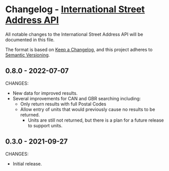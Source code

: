 # Changelog - [International Street Address API](https://www.smarty.com/docs/cloud/international-street-api)

All notable changes to the International Street Address API will be documented in this file.

The format is based on [Keep a Changelog](https://keepachangelog.com/en/1.0.0/), and this project adheres to [Semantic Versioning](https://semver.org/spec/v2.0.0.html).

## 0.8.0 - 2022-07-07

CHANGES:

- New data for improved results.
- Several improvements for CAN and GBR searching including:
  - Only return results with full Postal Codes
  - Allow entry of units that would previously cause no results to be returned.
    - Units are still not returned, but there is a plan for a future release to support units.

## 0.3.0 - 2021-09-27

CHANGES:

- Initial release.

